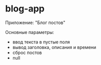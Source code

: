 # blog-app
Приложение: "Блог постов"

Основные параметры: 
- ввод текста в пустые поля
- вывод заголовка, описания и времени
- сброс постов
- null
